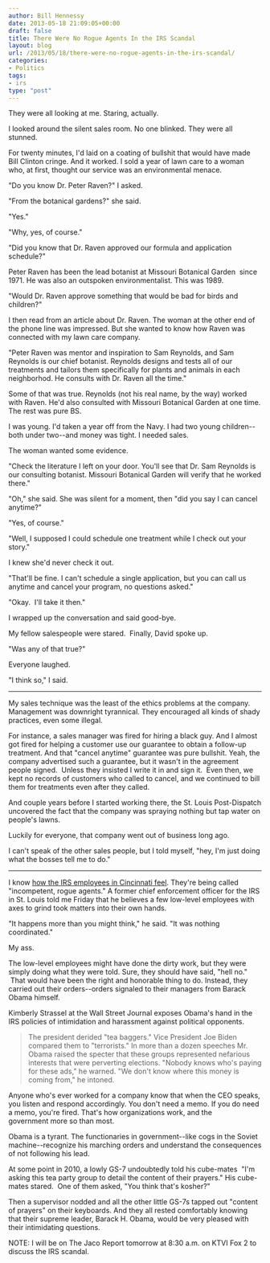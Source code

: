 ```yaml
---
author: Bill Hennessy
date: 2013-05-18 21:09:05+00:00
draft: false
title: There Were No Rogue Agents In the IRS Scandal
layout: blog
url: /2013/05/18/there-were-no-rogue-agents-in-the-irs-scandal/
categories:
- Politics
tags:
- irs
type: "post"
---
```


They were all looking at me. Staring, actually.

I looked around the silent sales room. No one blinked. They were all stunned.

For twenty minutes, I'd laid on a coating of bullshit that would have made Bill Clinton cringe. And it worked. I sold a year of lawn care to a woman who, at first, thought our service was an environmental menace.

"Do you know Dr. Peter Raven?" I asked.

"From the botanical gardens?" she said.

"Yes."

"Why, yes, of course."

"Did you know that Dr. Raven approved our formula and application schedule?"

Peter Raven has been the lead botanist at Missouri Botanical Garden  since 1971. He was also an outspoken environmentalist. This was 1989.

"Would Dr. Raven approve something that would be bad for birds and children?"

I then read from an article about Dr. Raven. The woman at the other end of the phone line was impressed. But she wanted to know how Raven was connected with my lawn care company.

"Peter Raven was mentor and inspiration to Sam Reynolds, and Sam Reynolds is our chief botanist. Reynolds designs and tests all of our treatments and tailors them specifically for plants and animals in each neighborhod. He consults with Dr. Raven all the time."

Some of that was true. Reynolds (not his real name, by the way) worked with Raven. He'd also consulted with Missouri Botanical Garden at one time. The rest was pure BS.

I was young. I'd taken a year off from the Navy. I had two young children--both under two--and money was tight. I needed sales.

The woman wanted some evidence.

"Check the literature I left on your door. You'll see that Dr. Sam Reynolds is our consulting botanist. Missouri Botanical Garden will verify that he worked there."

"Oh," she said. She was silent for a moment, then "did you say I can cancel anytime?"

"Yes, of course."

"Well, I supposed I could schedule one treatment while I check out your story."

I knew she'd never check it out.

"That'll be fine. I can't schedule a single application, but you can call us anytime and cancel your program, no questions asked."

"Okay.  I'll take it then."

I wrapped up the conversation and said good-bye.

My fellow salespeople were stared.  Finally, David spoke up.

"Was any of that true?"

Everyone laughed.

"I think so," I said.



* * *



My sales technique was the least of the ethics problems at the company. Management was downright tyrannical. They encouraged all kinds of shady practices, even some illegal.

For instance, a sales manager was fired for hiring a black guy. And I almost got fired for helping a customer use our guarantee to obtain a follow-up treatment. And that "cancel anytime" guarantee was pure bullshit. Yeah, the company advertised such a guarantee, but it wasn't in the agreement people signed.  Unless they insisted I write it in and sign it.  Even then, we kept no records of customers who called to cancel, and we continued to bill them for treatments even after they called.

And couple years before I started working there, the St. Louis Post-Dispatch uncovered the fact that the company was spraying nothing but tap water on people's lawns.

Luckily for everyone, that company went out of business long ago.

I can't speak of the other sales people, but I told myself, "hey, I'm just doing what the bosses tell me to do."



* * *



I know [how the IRS employees in Cincinnati feel](https://www.nytimes.com/2013/05/19/us/politics/at-irs-unprepared-office-seemed-unclear-about-the-rules.html?hp&_r=0). They're being called "incompetent, rogue agents." A former chief enforcement officer for the IRS in St. Louis told me Friday that he believes a few low-level employees with axes to grind took matters into their own hands.

"It happens more than you might think," he said. "It was nothing coordinated."

My ass.

The low-level employees might have done the dirty work, but they were simply doing what they were told. Sure, they should have said, "hell no."  That would have been the right and honorable thing to do. Instead, they carried out their orders--orders signaled to their managers from Barack Obama himself.

Kimberly Strassel at the Wall Street Journal exposes Obama's hand in the IRS policies of intimidation and harassment against political opponents.


> The president derided "tea baggers." Vice President Joe Biden compared them to "terrorists." In more than a dozen speeches Mr. Obama raised the specter that these groups represented nefarious interests that were perverting elections. "Nobody knows who's paying for these ads," he warned. "We don't know where this money is coming from," he intoned.


Anyone who's ever worked for a company know that when the CEO speaks, you listen and respond accordingly. You don't need a memo. If you do need a memo, you're fired. That's how organizations work, and the government more so than most.

Obama is a tyrant. The functionaries in government--like cogs in the Soviet machine--recognize his marching orders and understand the consequences of not following his lead.

At some point in 2010, a lowly GS-7 undoubtedly told his cube-mates  "I'm asking this tea party group to detail the content of their prayers." His cube-mates stared.  One of them asked, "You think that's kosher?"

Then a supervisor nodded and all the other little GS-7s tapped out "content of prayers" on their keyboards. And they all rested comfortably knowing that their supreme leader, Barack H. Obama, would be very pleased with their intimidating questions.

NOTE: I will be on The Jaco Report tomorrow at 8:30 a.m. on KTVI Fox 2 to discuss the IRS scandal.
